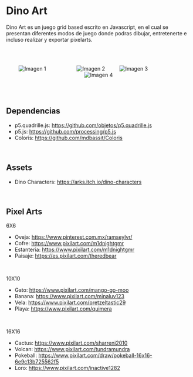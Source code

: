 # Dino Art

Dino Art es un juego grid based escrito en Javascript, en el cual se presentan diferentes modos de juego donde podras dibujar, entretenerte e incluso realizar y exportar pixelarts.

<br><br>

<p align="center">
  <img src="https://ksnodev.github.io/Dino-Art/Imagenes-Fuentes/Dino_Verde.png" alt="Imagen 1"style="margin-right: 40px;"/> &nbsp;&nbsp;&nbsp;&nbsp;&nbsp;&nbsp;&nbsp;&nbsp;&nbsp;&nbsp;<img src="https://ksnodev.github.io/Dino-Art/Imagenes-Fuentes/Dino_Rojo.png" alt="Imagen 2"/>&nbsp;&nbsp;&nbsp;&nbsp;&nbsp;&nbsp;&nbsp;&nbsp;&nbsp;&nbsp;<img src="https://ksnodev.github.io/Dino-Art/Imagenes-Fuentes/Dino_Azul.png" alt="Imagen 3"style="margin-right: 40px;"/> &nbsp;&nbsp;&nbsp;&nbsp;&nbsp;&nbsp;&nbsp;&nbsp;&nbsp;&nbsp;<img src="https://ksnodev.github.io/Dino-Art/Imagenes-Fuentes/Dino_Amarillo.png" alt="Imagen 4"/>
</p>

<br><br>

## Dependencias

- p5.quadrille.js: https://github.com/objetos/p5.quadrille.js
- p5.js: https://github.com/processing/p5.js
- Coloris: https://github.com/mdbassit/Coloris

<br>

## Assets

- Dino Characters: https://arks.itch.io/dino-characters

<br>

## Pixel Arts

6X6

- Oveja: https://www.pinterest.com.mx/ramseylvr/
- Cofre: https://www.pixilart.com/m1dnightgmr
- Estanteria: https://www.pixilart.com/m1dnightgmr
- Paisaje: https://es.pixilart.com/theredbear

<br>

10X10

- Gato: https://www.pixilart.com/mango-go-moo
- Banana: https://www.pixilart.com/minaluv123
- Vela: https://www.pixilart.com/pretzeltastic29
- Playa: https://www.pixilart.com/quimera

<br>

16X16

- Cactus: https://www.pixilart.com/sharreni2010
- Volcan: https://www.pixilart.com/tundramundra
- Pokeball: https://www.pixilart.com/draw/pokeball-16x16-6e9c13b725562f5
- Loro: https://www.pixilart.com/inactive1282
